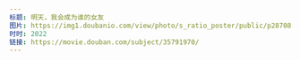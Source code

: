 ```yaml
---
标题: 明天，我会成为谁的女友
图片: https://img1.doubanio.com/view/photo/s_ratio_poster/public/p2870847138.jpg
时时: 2022
链接: https://movie.douban.com/subject/35791970/
---
```

